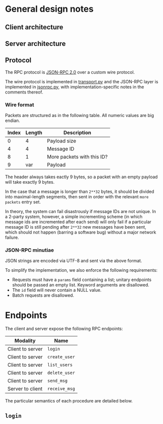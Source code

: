 
# General design notes

## Client architecture

## Server architecture

## Protocol

The RPC protocol is [JSON-RPC 2.0](https://www.jsonrpc.org/specification) over
a custom wire protocol.

The wire protocol is implemented in [transport.py](transport.py) and the
JSON-RPC layer is implemented in [jsonrpc.py](jsonrpc.py), with
implementation-specific notes in the comments thereof.

### Wire format

Packets are structured as in the following table. All numeric values are big
endian.

| Index | Length | Description                |
|-------|--------|----------------------------|
| 0     | 4      | Payload size               |
| 4     | 4      | Message ID                 |
| 8     | 1      | More packets with this ID? |
| 9     | var    | Payload                    |

The header always takes eactly 9 bytes, so a packet with an empty payload will
take exactly 9 bytes.

In the case that a message is longer than `2**32` bytes, it should be divided
into maximal-length segments, then sent in order with the relevant
`more packets` entry set.

In theory, the system can fail disastrously if message IDs are not unique. In
a 2-party system, however, a simple incrementing scheme (in which message ids
are incremented after each send) will only fail if a particular message ID is
still pending after `2**32` new messages have been sent, which should not
happen (barring a software bug) without a major network failure.

### JSON-RPC minutiae

JSON strings are encoded via UTF-8 and sent via the above format.

To simplify the implementation, we also enforce the following requirements:

- Requests must have a `params` field containing a list; unitary endpoints
  should be passed an empty list. Keyword arguments are disallowed.
- The `id` field will never contain a NULL value.
- Batch requests are disallowed.

# Endpoints

The client and server expose the following RPC endpoints:

| Modality         | Name          |
|------------------|---------------|
| Client to server | `login`       |
| Client to server | `create_user` |
| Client to server | `list_users`  |
| Client to server | `delete_user` |
| Client to server | `send_msg`    |
| Server to client | `receive_msg` |

The particular semantics of each procedure are detailed below.

## `login`
